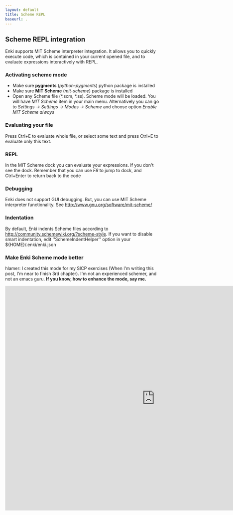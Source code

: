 ```yaml
---
layout: default
title: Scheme REPL
baseurl: .
---
```


## Scheme REPL integration

Enki supports MIT Scheme interpreter integration. It allows you to quickly execute code, which is contained in your current opened file, and to evaluate expressions interactively with REPL.

### Activating scheme mode
* Make sure **pygments** (*python-pygments*) python package is installed
* Make sure **MIT Scheme** (*mit-scheme*) package is installed
* Open any Scheme file (*.scm, *.ss). Scheme mode will be loaded. You will have *MIT Scheme* item in your main menu.
Alternatively you can go to *Settings -> Settings -> Modes -> Scheme* and choose option *Enable MIT Scheme always*

### Evaluating your file
Press Ctrl+E to evaluate whole file, or select some text and press Ctrl+E to evaluate only this text.

### REPL
In the MIT Scheme dock you can evaluate your expressions. If you don't see the dock.
Remember that you can use *F8* to jump to dock, and Ctrl+Enter to return back to the code

### Debugging
Enki does not support GUI debugging. But, you can use MIT Scheme interpreter functionality. See http://www.gnu.org/software/mit-scheme/

### Indentation
By default, Enki indents Scheme files according to http://community.schemewiki.org/?scheme-style. If you want to disable smart indentation, edit ''SchemeIndentHelper'' option in your ${HOME}/.enki/enki.json

### Make Enki Scheme mode better
hlamer: I created this mode for my SICP exercises (When I'm writing this post, I'm near to finish 3rd chapter). I'm not an experienced schemer, and not an emacs guru. **If you know, how to enhance the mode, say me.**



<iframe width="960" height="720" src="http://www.youtube.com/embed/yr66IRF4__M?rel=0" frameborder="0"></iframe>
